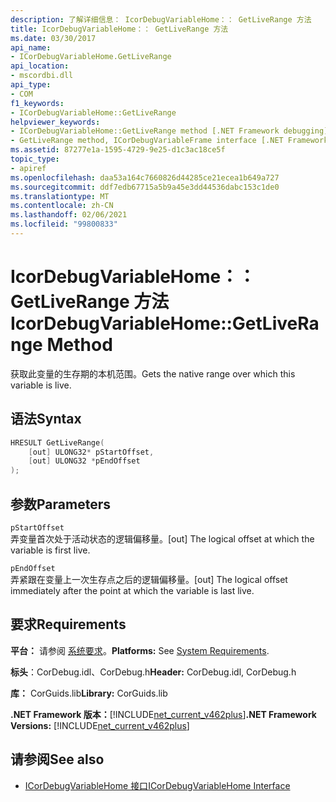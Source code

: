 ```yaml
---
description: 了解详细信息： IcorDebugVariableHome：： GetLiveRange 方法
title: IcorDebugVariableHome：： GetLiveRange 方法
ms.date: 03/30/2017
api_name:
- ICorDebugVariableHome.GetLiveRange
api_location:
- mscordbi.dll
api_type:
- COM
f1_keywords:
- ICorDebugVariableHome::GetLiveRange
helpviewer_keywords:
- ICorDebugVariableHome::GetLiveRange method [.NET Framework debugging]
- GetLiveRange method, ICorDebugVariableFrame interface [.NET Framework debugging]
ms.assetid: 87277e1a-1595-4729-9e25-d1c3ac18ce5f
topic_type:
- apiref
ms.openlocfilehash: daa53a164c7660826d44285ce21ecea1b649a727
ms.sourcegitcommit: ddf7edb67715a5b9a45e3dd44536dabc153c1de0
ms.translationtype: MT
ms.contentlocale: zh-CN
ms.lasthandoff: 02/06/2021
ms.locfileid: "99800833"
---
```

# <a name="icordebugvariablehomegetliverange-method"></a><span data-ttu-id="4c5fe-103">IcorDebugVariableHome：： GetLiveRange 方法</span><span class="sxs-lookup"><span data-stu-id="4c5fe-103">IcorDebugVariableHome::GetLiveRange Method</span></span>

<span data-ttu-id="4c5fe-104">获取此变量的生存期的本机范围。</span><span class="sxs-lookup"><span data-stu-id="4c5fe-104">Gets the native range over which this variable is live.</span></span>  
  
## <a name="syntax"></a><span data-ttu-id="4c5fe-105">语法</span><span class="sxs-lookup"><span data-stu-id="4c5fe-105">Syntax</span></span>  
  
```cpp  
HRESULT GetLiveRange(  
    [out] ULONG32* pStartOffset,  
    [out] ULONG32 *pEndOffset  
);  
```  
  
## <a name="parameters"></a><span data-ttu-id="4c5fe-106">参数</span><span class="sxs-lookup"><span data-stu-id="4c5fe-106">Parameters</span></span>  

 `pStartOffset`  
 <span data-ttu-id="4c5fe-107">弄变量首次处于活动状态的逻辑偏移量。</span><span class="sxs-lookup"><span data-stu-id="4c5fe-107">[out] The logical offset at which the variable is first live.</span></span>  
  
 `pEndOffset`  
 <span data-ttu-id="4c5fe-108">弄紧跟在变量上一次生存点之后的逻辑偏移量。</span><span class="sxs-lookup"><span data-stu-id="4c5fe-108">[out] The logical offset immediately after the point at which the variable is last live.</span></span>  
  
## <a name="requirements"></a><span data-ttu-id="4c5fe-109">要求</span><span class="sxs-lookup"><span data-stu-id="4c5fe-109">Requirements</span></span>  

 <span data-ttu-id="4c5fe-110">**平台：** 请参阅 [系统要求](../../get-started/system-requirements.md)。</span><span class="sxs-lookup"><span data-stu-id="4c5fe-110">**Platforms:** See [System Requirements](../../get-started/system-requirements.md).</span></span>  
  
 <span data-ttu-id="4c5fe-111">**标头**：CorDebug.idl、CorDebug.h</span><span class="sxs-lookup"><span data-stu-id="4c5fe-111">**Header:** CorDebug.idl, CorDebug.h</span></span>  
  
 <span data-ttu-id="4c5fe-112">**库：** CorGuids.lib</span><span class="sxs-lookup"><span data-stu-id="4c5fe-112">**Library:** CorGuids.lib</span></span>  
  
 <span data-ttu-id="4c5fe-113">**.NET Framework 版本：**[!INCLUDE[net_current_v462plus](../../../../includes/net-current-v462plus-md.md)]</span><span class="sxs-lookup"><span data-stu-id="4c5fe-113">**.NET Framework Versions:** [!INCLUDE[net_current_v462plus](../../../../includes/net-current-v462plus-md.md)]</span></span>  
  
## <a name="see-also"></a><span data-ttu-id="4c5fe-114">请参阅</span><span class="sxs-lookup"><span data-stu-id="4c5fe-114">See also</span></span>

- [<span data-ttu-id="4c5fe-115">ICorDebugVariableHome 接口</span><span class="sxs-lookup"><span data-stu-id="4c5fe-115">ICorDebugVariableHome Interface</span></span>](icordebugvariablehome-interface.md)
